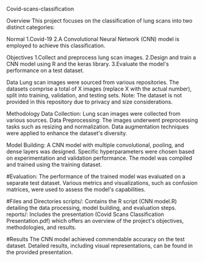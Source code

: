 Covid-scans-classification

Overview
This project focuses on the classification of lung scans into two distinct categories:

Normal
1.Covid-19
2.A Convolutional Neural Network (CNN) model is employed to achieve this classification.

Objectives
1.Collect and preprocess lung scan images.
2.Design and train a CNN model using R and the keras library.
3.Evaluate the model's performance on a test dataset.

Data
Lung scan images were sourced from various repositories. The datasets comprise a total of X images (replace X with the actual number), split into training, validation, and testing sets. Note: The dataset is not provided in this repository due to privacy and size considerations.

Methodology
Data Collection: Lung scan images were collected from various sources.
Data Preprocessing:
The images underwent preprocessing tasks such as resizing and normalization.
Data augmentation techniques were applied to enhance the dataset's diversity.

Model Building:
A CNN model with multiple convolutional, pooling, and dense layers was designed.
Specific hyperparameters were chosen based on experimentation and validation performance.
The model was compiled and trained using the training dataset.

#Evaluation:
The performance of the trained model was evaluated on a separate test dataset.
Various metrics and visualizations, such as confusion matrices, were used to assess the model's capabilities.

#Files and Directories
scripts/: Contains the R script (CNN model.R) detailing the data processing, model building, and evaluation steps.
reports/: Includes the presentation (Covid Scans Classification Presentation.pdf) which offers an overview of the project's objectives, methodologies, and results.

#Results
The CNN model achieved commendable accuracy on the test dataset. Detailed results, including visual representations, can be found in the provided presentation.

